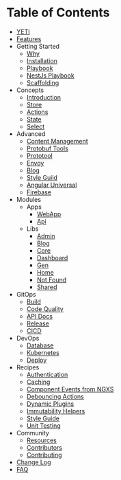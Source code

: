 # Table of Contents

- [YETI](../README.md)
- [Features](features.md)
- Getting Started
  - [Why](introduction/why.md)
  - [Installation](introduction/installation.md)
  - [Playbook](introduction/playbook.md)
  - [NestJs Playbook](introduction/nest-playbook.md)
  - [Scaffolding](introduction/scaffolding.md)
- Concepts
  - [Introduction](concepts/intro.md)
  - [Store](concepts/store.md)
  - [Actions](concepts/actions.md)
  - [State](concepts/state.md)
  - [Select](concepts/select.md)
- Advanced
  - [Content Management](advanced/blog.md)
  - [Protobuf Tools](advanced/buf.md)
  - [Prototool](advanced/prototool.md)
  - [Envoy](advanced/envoy.md)
  - [Blog](advanced/blog.md)
  - [Style Guild](advanced/style-guide.md)
  - [Angular Universal](advanced/angular-universal.md)
  - [Firebase](advanced/firebase.md)
- Modules
  - Apps
    - [WebApp](../apps/webapp/README.md)
    - [Api](../apps/api/README.md)
  - Libs
    - [Admin](../libs/admin/README.md)
    - [Blog](../libs/blog/README.md)
    - [Core](../libs/core/README.md)
    - [Dashboard](../libs/dashboard/README.md)
    - [Gen](../libs/gen/README.md)
    - [Home](../libs/home/README.md)
    - [Not Found](../libs/not-found/README.md)
    - [Shared](../libs/shared/README.md)
- GitOps
  - [Build](gitops/build.md)
  - [Code Quality](gitops/code-quality.md)
  - [API Docs](gitops/compodoc.md)
  - [Release](gitops/release.md)
  - [CICD](gitops/cicd.md)
- DevOps
  - [Database](devops/database.md)
  - [Kubernetes](devops/kubernetes.md)
  - [Deploy](devops/deploy.md)
- Recipes
  - [Authentication](recipes/authentication.md)
  - [Caching](recipes/cache.md)
  - [Component Events from NGXS](recipes/component-events-from-ngxs.md)
  - [Debouncing Actions](recipes/debouncing-actions.md)
  - [Dynamic Plugins](recipes/dynamic-plugins.md)
  - [Immutability Helpers](recipes/immutability-helpers.md)
  - [Style Guide](recipes/style-guide.md)
  - [Unit Testing](recipes/unit-testing.md)
- Community
  - [Resources](community/projects.md)
  - [Contributors](community/contributors.md)
  - [Contributing](community/contributing.md)
- [Change Log](../CHANGELOG.md)
- [FAQ](faq/faq.md)

